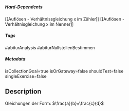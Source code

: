 ##### Hard-Dependents 
[[Auflösen - Verhältnissgleichung x im Zähler]]
[[Auflösen - Verhältnisgleichung x im Nenner]]
##### Tags 
#abiturAnalysis
#abiturNullstellenBestimmen
##### Metadata 
isCollectionGoal=true
isOrGateway=false
shouldTest=false
singleExercise=false
## Description 
Gleichungen der Form: $\frac{a}{b}=\frac{c}{d}$ 
